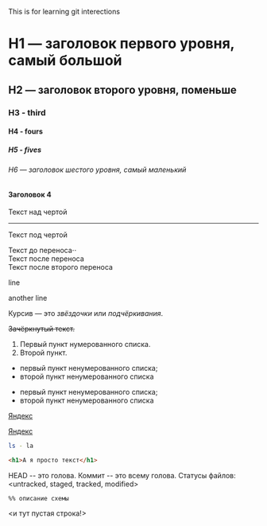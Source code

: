 This is for learning git interections

# H1 — заголовок первого уровня, самый большой

## H2 — заголовок второго уровня, поменьше

### H3 - third

#### H4 - fours

##### H5 - fives

###### H6 — заголовок шестого уровня, самый маленький

#### Заголовок 4

Текст над чертой

---

Текст под чертой

Текст до переноса⋅⋅  
Текст после переноса <br>
Текст после второго переноса

line

another line

Курсив — это _звёздочки_ или _подчёркивания_.

~~Зачёркнутый текст.~~

1. Первый пункт нумерованного списка.
2. Второй пункт.

- первый пункт ненумерованного списка;
- второй пункт ненумерованного списка

* первый пункт ненумерованного списка;
* второй пункт ненумерованного списка

[Яндекс](https://www.yandex.ru)

[Яндекс](https://www.yandex.ru 'Я Yandex!')

```bash
ls - la
```

```html
<h1>А я просто текст</h1>
```

HEAD -- это голова.
Коммит -- это всему голова.
Статусы файлов:
<untracked, staged, tracked, modified>

```mermaid
%% описание схемы
```

<и тут пустая строка!>
